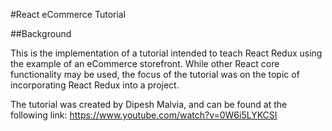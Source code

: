 #React eCommerce Tutorial

##Background

This is the implementation of a tutorial intended to teach React Redux using the example of an eCommerce storefront. 
While other React core functionality may be used, the focus of the tutorial was on the topic of incorporating React Redux into a project.

The tutorial was created by Dipesh Malvia, and can be found at the following link:
https://www.youtube.com/watch?v=0W6i5LYKCSI


